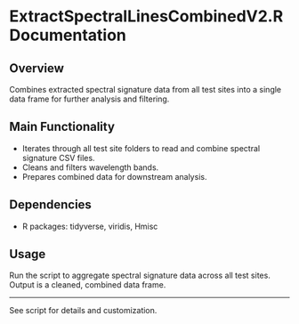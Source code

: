 # ExtractSpectralLinesCombinedV2.R Documentation

## Overview
Combines extracted spectral signature data from all test sites into a single data frame for further analysis and filtering.

## Main Functionality
- Iterates through all test site folders to read and combine spectral signature CSV files.
- Cleans and filters wavelength bands.
- Prepares combined data for downstream analysis.

## Dependencies
- R packages: tidyverse, viridis, Hmisc

## Usage
Run the script to aggregate spectral signature data across all test sites. Output is a cleaned, combined data frame.

---
See script for details and customization.